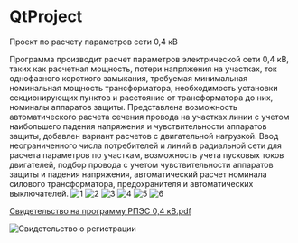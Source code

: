 # QtProject
Проект по расчету параметров сети 0,4 кВ

Программа производит расчет параметров электрической сети 0,4 кВ, таких как расчетная мощность, потери напряжения на участках, ток однофазного короткого замыкания, требуемая минимальная номинальная мощность трансформатора, необходимость установки секционирующих пунктов и расстояние от трансформатора до них, номиналы аппаратов защиты. Представлена возможность автоматического расчета сечения провода на участках линии с учетом наибольшего падения напряжения и чувствительности аппаратов защиты, добавлен вариант расчетов с двигательной нагрузкой. Ввод неограниченного числа потребителей и линий в радиальной сети для расчета параметров по участкам, возможность учета пусковых токов двигателей, подбор провода с учетом чувствительности аппаратов защиты и падения напряжения, автоматический расчет номинала силового трансформатора, предохранителя и автоматических выключателей.
![1](https://user-images.githubusercontent.com/94804834/236209164-67c8f338-ab23-448e-a952-a8cee90f1eb3.png)
![2](https://user-images.githubusercontent.com/94804834/236209198-b05ab129-1866-445e-8531-8df039b9a4c1.png)
![3](https://user-images.githubusercontent.com/94804834/236209226-b472b443-a4b7-44a7-978c-0d7e10e7e6f3.png)
![4](https://user-images.githubusercontent.com/94804834/236209246-66642c43-97ce-4db5-a61a-cdd4c80b43ad.png)
![5](https://user-images.githubusercontent.com/94804834/236209272-8dbc5baf-8d5d-431f-be37-5b5e64b4f432.png)
![6](https://user-images.githubusercontent.com/94804834/236209309-1a3ca24e-867d-4e16-9a47-09a881898248.png)

[Свидетельство на программу РПЭС 0,4 кВ.pdf](https://github.com/Viktorphp84/QtProject/files/11397734/0.4.pdf)

![Свидетельство о регистрации](https://user-images.githubusercontent.com/94804834/236213441-4fc0ed6a-c8e3-49e6-934c-ed696ff0d2c5.jpg)
